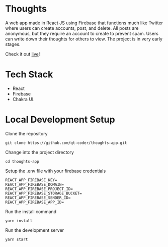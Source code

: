 # Thoughts

A web app made in React JS using Firebase that functions much like Twitter where users can create accounts, post, and delete.
All posts are anonymous, but they require an account to create to prevent spam. 
Users can write down their thoughts for others to view.
The project is in very early stages.

Check it out [live](https://thoughts-app.vercel.app/)!

# Tech Stack

* React
* Firebase
* Chakra UI.

# Local Development Setup

Clone the repository

```
git clone https://github.com/qt-coder/thoughts-app.git
```

Change into the project directory

```
cd thoughts-app
```

Setup the .env file with your firebase credentials

```
REACT_APP_FIREBASE_KEY=
REACT_APP_FIREBASE_DOMAIN=
REACT_APP_FIREBASE_PROJECT_ID=
REACT_APP_FIREBASE_STORAGE_BUCKET=
REACT_APP_FIREBASE_SENDER_ID=
REACT_APP_FIREBASE_APP_ID=
```

Run the install command
```
yarn install
```

Run the development server
```
yarn start
```